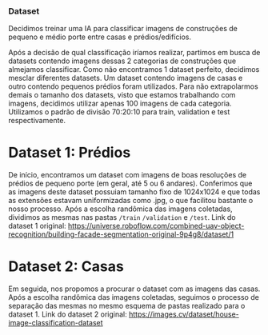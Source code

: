 ### Dataset
Decidimos treinar uma IA para classificar imagens de construções de pequeno e médio porte entre casas e prédios/edifícios.

Após a decisão de qual classificação iríamos realizar, partimos em busca de datasets contendo imagens dessas 2 categorias de construções que almejamos classificar.
Como não encontramos 1 dataset perfeito, decidimos mesclar diferentes datasets. 
Um dataset contendo imagens de casas e outro contendo pequenos prédios foram utilizados.
Para não extrapolarmos demais o tamanho dos datasets, visto que estamos trabalhando com imagens, decidimos utilizar apenas 100 imagens de cada categoria.
Utilizamos o padrão de divisão 70:20:10 para train, validation e test respectivamente.

# Dataset 1: Prédios
De início, encontramos um dataset com imagens de boas resoluções de prédios de pequeno porte (em geral, até 5 ou 6 andares).
Conferimos que as imagens deste dataset possuiam tamanho fixo de 1024x1024 e que todas as extensões estavam uniformizadas como .jpg, o que facilitou bastante o nosso processo.
Após a escolha randômica das imagens coletadas, dividimos as mesmas nas pastas `/train` `/validation` e `/test`.
Link do dataset 1 original: https://universe.roboflow.com/combined-uav-object-recognition/building-facade-segmentation-original-9p4g8/dataset/1

# Dataset 2: Casas
Em seguida, nos propomos a procurar o dataset com as imagens das casas.
Após a escolha randômica das imagens coletadas, seguimos o processo de separação das mesmas no mesmo esquema de pastas realizado para o dataset 1.
Link do dataset 2 original: https://images.cv/dataset/house-image-classification-dataset
